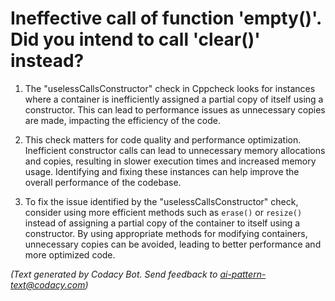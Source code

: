 # Ineffective call of function 'empty()'. Did you intend to call 'clear()' instead?

1. The "uselessCallsConstructor" check in Cppcheck looks for instances where a container is inefficiently assigned a partial copy of itself using a constructor. This can lead to performance issues as unnecessary copies are made, impacting the efficiency of the code.

2. This check matters for code quality and performance optimization. Inefficient constructor calls can lead to unnecessary memory allocations and copies, resulting in slower execution times and increased memory usage. Identifying and fixing these instances can help improve the overall performance of the codebase.

3. To fix the issue identified by the "uselessCallsConstructor" check, consider using more efficient methods such as `erase()` or `resize()` instead of assigning a partial copy of the container to itself using a constructor. By using appropriate methods for modifying containers, unnecessary copies can be avoided, leading to better performance and more optimized code.

_(Text generated by Codacy Bot. Send feedback to ai-pattern-text@codacy.com)_
